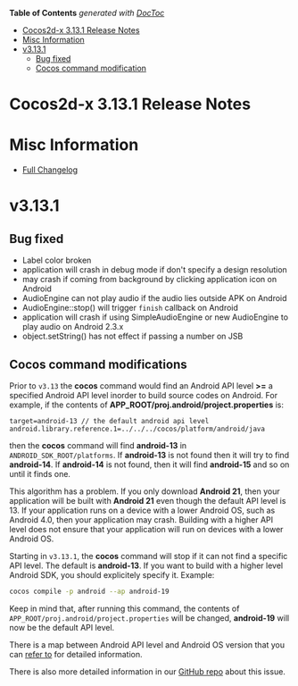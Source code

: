 <!-- START doctoc generated TOC please keep comment here to allow auto update -->
<!-- DON'T EDIT THIS SECTION, INSTEAD RE-RUN doctoc TO UPDATE -->
**Table of Contents**  *generated with [DocToc](https://github.com/thlorenz/doctoc)*

- [Cocos2d-x 3.13.1 Release Notes](#cocos2d-x-3131-release-notes)
- [Misc Information](#misc-information)
- [v3.13.1](#v3131)
  - [Bug fixed](#bug-fixed)
  - [Cocos command modification](#cocos-command-modification)

<!-- END doctoc generated TOC please keep comment here to allow auto update -->

# Cocos2d-x 3.13.1 Release Notes #

# Misc Information

* [Full Changelog](https://github.com/cocos2d/cocos2d-x/blob/v3/CHANGELOG)

# v3.13.1

## Bug fixed

* Label color broken
* application will crash in debug mode if don't specify a design resolution
* may crash if coming from background by clicking application icon on Android
* AudioEngine can not play audio if the audio lies outside APK on Android
* AudioEngine::stop() will trigger `finish` callback on Android
* application will crash if using SimpleAudioEngine or new AudioEngine to play audio on Android 2.3.x
* object.setString() has not effect if passing a number on JSB

## Cocos command modifications

Prior to `v3.13` the __cocos__ command would find an Android API level __>=__ a specified
Android API level inorder to build source codes on Android. For example, if the contents of
__APP_ROOT/proj.android/project.properties__ is:

```
target=android-13 // the default android api level
android.library.reference.1=../../../cocos/platform/android/java
```

then the __cocos__ command will find __android-13__ in `ANDROID_SDK_ROOT/platforms`. If __android-13__
is not found then it will try to find __android-14__. If __android-14__ is not found, then it will find
__android-15__ and so on until it finds one.

This algorithm has a problem. If you only download __Android 21__, then your application will be built with
__Android 21__ even though the default API level is 13. If your application runs on a device with a lower Android OS,
such as Android 4.0, then your application may crash. Building with a higher API level does not ensure that your
application will run on devices with a lower Android OS.

Starting in `v3.13.1`, the __cocos__ command will stop if it can not find a specific API level. The default
is __android-13__. If you want to build with a higher level Android SDK, you should explicitely specify it.
Example:

```sh
cocos compile -p android --ap android-19
```

Keep in mind that, after running this command, the contents of `APP_ROOT/proj.android/project.properties` will
be changed, __android-19__ will now be the default API level.

There is a map between Android API level and Android OS version that you can [refer to](https://developer.android.com/guide/topics/manifest/uses-sdk-element.html) for detailed information.

There is also more detailed information in our [GitHub repo](https://github.com/cocos2d/cocos2d-x/milestone/33) about this issue.
